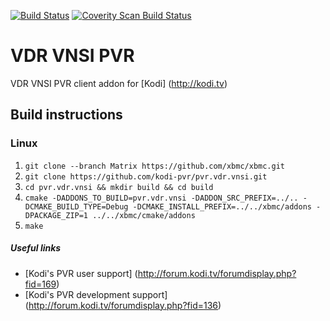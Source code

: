 [![Build Status](https://travis-ci.org/kodi-pvr/pvr.vdr.vnsi.svg?branch=master)](https://travis-ci.org/kodi-pvr/pvr.vdr.vnsi)
[![Coverity Scan Build Status](https://scan.coverity.com/projects/5120/badge.svg)](https://scan.coverity.com/projects/5120)

# VDR VNSI PVR
VDR VNSI PVR client addon for [Kodi] (http://kodi.tv)

## Build instructions

### Linux

1. `git clone --branch Matrix https://github.com/xbmc/xbmc.git`
2. `git clone https://github.com/kodi-pvr/pvr.vdr.vnsi.git`
3. `cd pvr.vdr.vnsi && mkdir build && cd build`
4. `cmake -DADDONS_TO_BUILD=pvr.vdr.vnsi -DADDON_SRC_PREFIX=../.. -DCMAKE_BUILD_TYPE=Debug -DCMAKE_INSTALL_PREFIX=../../xbmc/addons -DPACKAGE_ZIP=1 ../../xbmc/cmake/addons`
5. `make`

##### Useful links

* [Kodi's PVR user support] (http://forum.kodi.tv/forumdisplay.php?fid=169)
* [Kodi's PVR development support] (http://forum.kodi.tv/forumdisplay.php?fid=136)

